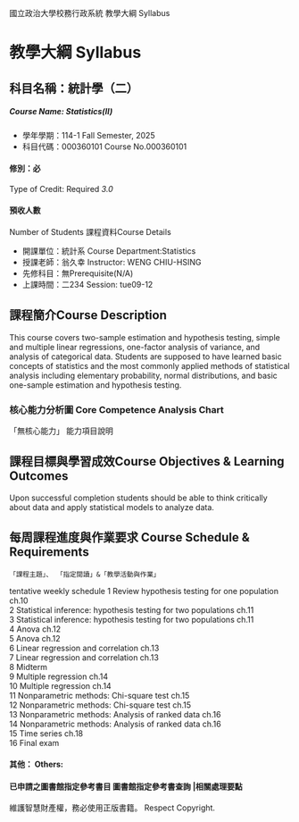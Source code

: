 國立政治大學校務行政系統 教學大綱 Syllabus
# 教學大綱 Syllabus
##  科目名稱：統計學（二）
#####  Course Name: Statistics(II)
  * 學年學期：114-1 Fall Semester, 2025 
  * 科目代碼：000360101 Course No.000360101
#### 修別：必
Type of Credit: Required 
_3.0_
#### 預收人數
Number of Students
課程資料Course Details
  * 開課單位：統計系 Course Department:Statistics 
  * 授課老師：翁久幸 Instructor: WENG CHIU-HSING 
  * 先修科目：無Prerequisite(N/A)
  * 上課時間：二234 Session: tue09-12
##  課程簡介Course Description
This course covers two-sample estimation and hypothesis testing, simple and multiple linear regressions, one-factor analysis of variance, and analysis of categorical data. Students are supposed to have learned basic concepts of statistics and the most commonly applied methods of statistical analysis including elementary probability, normal distributions, and basic one-sample estimation and hypothesis testing. 
###  核心能力分析圖 Core Competence Analysis Chart
「無核心能力」 
能力項目說明
##  課程目標與學習成效Course Objectives & Learning Outcomes 
Upon successful completion students should be able to think critically about data and apply statistical models to analyze data.
##  每周課程進度與作業要求 Course Schedule & Requirements
```
「課程主題」、 「指定閱讀」&「教學活動與作業」
```
tentative weekly schedule
1 Review hypothesis testing for one population ch.10   
2 Statistical inference: hypothesis testing for two populations ch.11   
3 Statistical inference: hypothesis testing for two populations ch.11   
4 Anova ch.12   
5 Anova ch.12   
6 Linear regression and correlation ch.13   
7 Linear regression and correlation ch.13   
8 Midterm   
9 Multiple regression ch.14   
10 Multiple regression ch.14   
11 Nonparametric methods: Chi-square test ch.15   
12 Nonparametric methods: Chi-square test ch.15   
13 Nonparametric methods: Analysis of ranked data ch.16   
14 Nonparametric methods: Analysis of ranked data ch.16   
15 Time series ch.18   
16 Final exam  
####  其他： Others:
####  已申請之圖書館指定參考書目  圖書館指定參考書查詢 |相關處理要點
維護智慧財產權，務必使用正版書籍。 Respect Copyright.